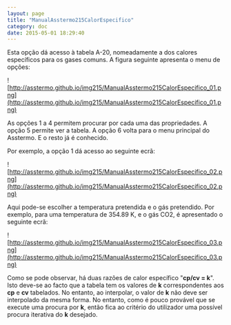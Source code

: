 ```yaml
---
layout: page
title: "ManualAsstermo215CalorEspecifico"
category: doc
date: 2015-05-01 18:29:40
---
```


Esta opção dá acesso à tabela A-20, nomeadamente a dos calores específicos para os gases comuns. A figura seguinte apresenta o menu de opções:

![http://asstermo.github.io/img215/ManualAsstermo215CalorEspecifico_01.png](http://asstermo.github.io/img215/ManualAsstermo215CalorEspecifico_01.png)

As opções 1 a 4 permitem procurar por cada uma das propriedades. A opção 5 permite ver a tabela. A opção 6 volta para o menu principal do Asstermo. E o resto já é conhecido.

Por exemplo, a opção 1 dá acesso ao seguinte ecrã:

![http://asstermo.github.io/img215/ManualAsstermo215CalorEspecifico_02.png](http://asstermo.github.io/img215/ManualAsstermo215CalorEspecifico_02.png)

Aqui pode-se escolher a temperatura pretendida e o gás pretendido.
Por exemplo, para uma temperatura de 354.89 K, e o gás CO2, é apresentado o seguinte ecrã:

![http://asstermo.github.io/img215/ManualAsstermo215CalorEspecifico_03.png](http://asstermo.github.io/img215/ManualAsstermo215CalorEspecifico_03.png)

Como se pode observar, há duas razões de calor específico "**cp/cv = k**". Isto deve-se ao facto que a tabela tem os valores de **k** correspondentes aos **cp** e **cv** tabelados. No entanto, ao interpolar, o valor de **k** não deve ser interpolado da mesma forma. No entanto, como é pouco provável que se execute uma procura por **k**, então fica ao critério do utilizador uma possível procura iterativa do **k** desejado.